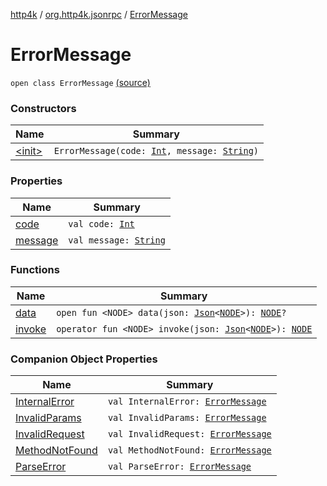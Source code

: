[http4k](../../index.md) / [org.http4k.jsonrpc](../index.md) / [ErrorMessage](./index.md)

# ErrorMessage

`open class ErrorMessage` [(source)](https://github.com/http4k/http4k/blob/master/http4k-jsonrpc/src/main/kotlin/org/http4k/jsonrpc/ErrorMessage.kt#L5)

### Constructors

| Name | Summary |
|---|---|
| [&lt;init&gt;](-init-.md) | `ErrorMessage(code: `[`Int`](https://kotlinlang.org/api/latest/jvm/stdlib/kotlin/-int/index.html)`, message: `[`String`](https://kotlinlang.org/api/latest/jvm/stdlib/kotlin/-string/index.html)`)` |

### Properties

| Name | Summary |
|---|---|
| [code](code.md) | `val code: `[`Int`](https://kotlinlang.org/api/latest/jvm/stdlib/kotlin/-int/index.html) |
| [message](message.md) | `val message: `[`String`](https://kotlinlang.org/api/latest/jvm/stdlib/kotlin/-string/index.html) |

### Functions

| Name | Summary |
|---|---|
| [data](data.md) | `open fun <NODE> data(json: `[`Json`](../../org.http4k.format/-json/index.md)`<`[`NODE`](data.md#NODE)`>): `[`NODE`](data.md#NODE)`?` |
| [invoke](invoke.md) | `operator fun <NODE> invoke(json: `[`Json`](../../org.http4k.format/-json/index.md)`<`[`NODE`](invoke.md#NODE)`>): `[`NODE`](invoke.md#NODE) |

### Companion Object Properties

| Name | Summary |
|---|---|
| [InternalError](-internal-error.md) | `val InternalError: `[`ErrorMessage`](./index.md) |
| [InvalidParams](-invalid-params.md) | `val InvalidParams: `[`ErrorMessage`](./index.md) |
| [InvalidRequest](-invalid-request.md) | `val InvalidRequest: `[`ErrorMessage`](./index.md) |
| [MethodNotFound](-method-not-found.md) | `val MethodNotFound: `[`ErrorMessage`](./index.md) |
| [ParseError](-parse-error.md) | `val ParseError: `[`ErrorMessage`](./index.md) |
